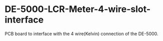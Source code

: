 # DE-5000-LCR-Meter-4-wire-slot-interface
PCB board to interface with the 4 wire(Kelvin) connection of the DE-5000.
